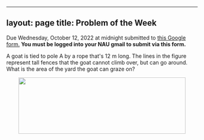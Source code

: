 
---
layout: page
title: Problem of the Week
---


<p>Due Wednesday, October 12, 2022 at midnight submitted to 
<a href="https://forms.gle/LgCLL5vhwUn6h5eA7">this Google form.</a> <b>You must be logged into your NAU gmail to submit via this form. </b>

<p> A goat is tied to pole A by a rope that's 12 m long. The lines in the figure represent tall fences that the goat cannot climb over, but can go around. What is the area of the yard the goat can graze on? </p>

<p><center>
<img src = "https://naumathstat.github.io/problem-of-the-week/files/images/2022-10-12.png" 
style="width:440px;height:148">
</center></p>

